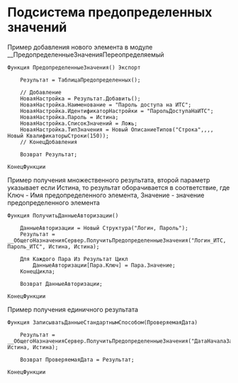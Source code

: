 # Подсистема предопределенных значений

Пример добавления нового элемента в модуле __ПредопределенныеЗначенияПереопределяемый

```1C (BSL)
Функция ПредопределенныеЗначения() Экспорт	
	
	Результат = ТаблицаПредопределенных();

	// Добавление
	НоваяНастройка = Результат.Добавить();
	НоваяНастройка.Наименование = "Пароль доступа на ИТС";
	НоваяНастройка.ИдентификаторНастройки = "ПарольДоступаНаИТС";
	НоваяНастройка.Пароль = Истина;
	НоваяНастройка.СписокЗначений = Ложь;
	НоваяНастройка.ТипЗначения = Новый ОписаниеТипов("Строка",,,, Новый КвалификаторыСтроки(150));
	// КонецДобавления
	
	Возврат Результат;
	
КонецФункции
```

Пример получения множественного результата, второй параметр указывает если Истина, то результат оборачивается в соответствие, где Ключ - Имя предопределенного элемента, Значение - значение предопределенного элемента

```1C (BSL)
Функция ПолучитьДанныеАвторизации()

    ДанныеАвторизации = Новый Структура("Логин, Пароль");
    Результат = __ОбщегоНазначенияСервер.ПолучитьПредопределенныеЗначения("Логин_ИТС, Пароль_ИТС", Истина, Истина);
    
    Для Каждого Пара Из Результат Цикл
        ДанныеАвторизации[Пара.Ключ] = Пара.Значение;
    КонецЦикла;

    Возврат ДанныеАвторизации;

КонецФункции
```

Пример получения единичного результата

```1C (BSL)
Функция ЗаписыватьДанныеСтандартнымСпособом(ПроверяемаяДата)

    Результат = __ОбщегоНазначенияСервер.ПолучитьПредопределенныеЗначения("ДатаНачалаЗаписиВРегистры", Истина, Истина);

    Возврат ПроверяемаяДата = Результат;

КонецФункции
```

